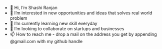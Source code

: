 - 👋 Hi, I’m Shashi Ranjan
- 👀 I’m interested in new opportunities and ideas that solves real world problem
- 🌱 I’m currently learning new skill everyday
- 💞️ I’m looking to collaborate on startups and businesses
- 📫 How to reach me - drop a mail on the address you get by appending @gmail.com with my github handle

<!---
shashi1iitk/shashi1iitk is a ✨ special ✨ repository because its `README.md` (this file) appears on your GitHub profile.
You can click the Preview link to take a look at your changes.
--->
